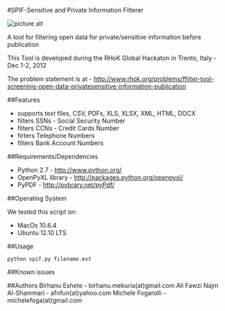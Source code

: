 #SPIF-Sensitive and Private Information Filterer

![picture alt](/birhanum/spif/logos/logo01.PNG "")  

A tool for filtering open data for private/sensitive information before publication

This Tool is developed during the RHoK Global Hackaton in Trento, Italy - Dec 1-2, 2012

The problem statement is at - http://www.rhok.org/problems/ffilter-tool-screening-open-data-privatesensitive-information-publication

##Features

- supports text files, CSV, PDFs, XLS, XLSX, XML, HTML, DOCX
- filters SSNs - Social Security Number
- filters CCNs - Credit Cards Number
- firters Telephone Numbers
- filters Bank Account Numbers

##Requirements/Dependencies

- Python 2.7 - http://www.python.org/
- OpenPyXL library - http://packages.python.org/openpyxl/
- PyPDF - http://pybrary.net/pyPdf/

##Operating System

We tested this script on:
- MacOs 10.6.4 
- Ubuntu 12.10 LTS

##Usage

<code>python spif.py filename.ext</code>

##Known issues

##Authors
Birhanu Eshete - birhanu.mekuria(at)gmail.com
Ali Fawzi Najm Al-Shammari - afnfun(at)yahoo.com 
Michele Fogarolli - michelefoga(at)gmail.com


